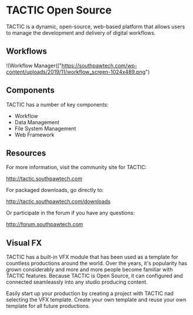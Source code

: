 # TACTIC Open Source


TACTIC is a dynamic, open-source, web-based platform that allows users to manage the development and delivery of digital workflows.


## Workflows

!(Workflow Manager(["https://southpawtech.com/wp-content/uploads/2019/11/workflow_screen-1024x489.png")


## Components

TACTIC has a number of key components:

* Workflow
* Data Management
* File System Management
* Web Framework



## Resources

For more information, visit the community site for TACTIC:

http://tactic.southpawtech.com

For packaged downloads, go directly to:

http://tactic.southpawtech.com/downloads

Or participate in the forum if you have any questions:

http://forum.southpawtech.com


## Visual FX

TACTIC has a built-in VFX module that has been used as a template for countless productions around the world.  Over the years, it's popularity has grown considerably and more and more people become familiar with TACTIC features.  Because TACTIC is Open Source, it can configured and connected seamleassly into any studio producing content.

Easily start up your production by creating a project with TACTIC nad selecting the VFX template.  Create your own template and reuse your own template for all future productions.

